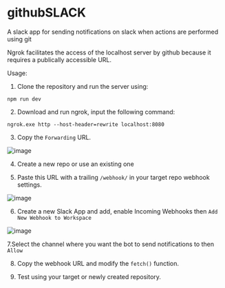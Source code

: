 # githubSLACK
A slack app for sending notifications on slack when actions are performed using git

Ngrok facilitates the access of the localhost server by github because it requires a publically accessible URL. 

Usage:

1. Clone the repository and run the server using:

```
npm run dev
```


2. Download and run ngrok, input the following command: 

```
ngrok.exe http --host-header=rewrite localhost:8080 
```


3. Copy the `Forwarding` URL.

![image](https://user-images.githubusercontent.com/52379191/233854885-a968dea6-c7fc-4cd4-a4c2-80f358471a3c.png)

4. Create a new repo or use an existing one

5. Paste this URL with a trailing ```/webhook/``` in your target repo webhook settings. 

![image](https://user-images.githubusercontent.com/52379191/233854936-c843eab8-de79-4348-b6fd-c1e994ce0661.png)

6. Create a new Slack App and add, enable Incoming Webhooks then `Add New Webhook to Workspace`

![image](https://user-images.githubusercontent.com/52379191/233855522-d69fca4b-3c0e-45ea-ba5a-80e00b3f2ecb.png)

7.Select the channel where you want the bot to send notifications to then `Allow` 

8. Copy the webhook URL and modify the `fetch()` function.

9. Test using your target or newly created repository. 



